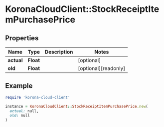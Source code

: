 # KoronaCloudClient::StockReceiptItemPurchasePrice

## Properties

| Name | Type | Description | Notes |
| ---- | ---- | ----------- | ----- |
| **actual** | **Float** |  | [optional] |
| **old** | **Float** |  | [optional][readonly] |

## Example

```ruby
require 'korona-cloud-client'

instance = KoronaCloudClient::StockReceiptItemPurchasePrice.new(
  actual: null,
  old: null
)
```

